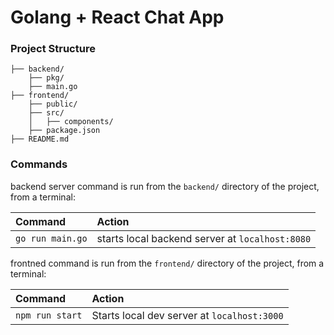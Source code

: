 # Golang + React Chat App

### Project Structure

```
├── backend/
    ├── pkg/
    ├── main.go
├── frontend/
    ├── public/
    ├── src/
    │   ├── components/
    ├── package.json
├── README.md
```

### Commands

backend server command is run from the `backend/` directory of the project, from a terminal:

| Command                   | Action                                           |
| :------------------------ | :----------------------------------------------- |
| `go run main.go`          | starts local backend server at `localhost:8080`  |

frontned command is run from the `frontend/` directory of the project, from a terminal:

| Command                   | Action                                           |
| :------------------------ | :----------------------------------------------- |
| `npm run start`           | Starts local dev server at `localhost:3000`      |
